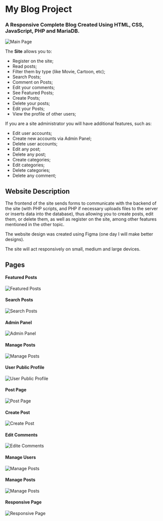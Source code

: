 # My Blog Project

### A Responsive Complete Blog Created Using HTML, CSS, JavaScript, PHP and MariaDB.

![Main Page](https://i.imgur.com/OOvI4Tt.png)

The **Site** allows you to:

- Register on the site;
- Read posts;
- Filter them by type (like Movie, Cartoon, etc);
- Search Posts;
- Comment on Posts;
- Edit your comments;
- See Featured Posts;
- Create Posts;
- Delete your posts;
- Edit your Posts;
- View the profile of other users;

If you are a site administrator you will have additional features, such as:

- Edit user accounts;
- Create new accounts via Admin Panel;
- Delete user accounts;
- Edit any post;
- Delete any post;
- Create categories;
- Edit categories;
- Delete categories;
- Delete any comment;

## Website Description

The frontend of the site sends forms to communicate with the backend of the site (with PHP scripts, and PHP if necessary uploads files to the server or inserts data into the database), thus allowing you to create posts, edit them, or delete them, as well as register on the site, among other features mentioned in the other topic.

The website design was created using Figma (one day I will make better designs).

The site will act responsively on small, medium and large devices.

## Pages

#### Featured Posts

![Featured Posts](https://i.imgur.com/6pKGQMD.png)

#### Search Posts

![Search Posts](https://i.imgur.com/d2udgGr.png)

#### Admin Panel

![Admin Panel](https://i.imgur.com/8DxVeMr.png)

#### Manage Posts

![Manage Posts](https://i.imgur.com/UjYLrpU.png)

#### User Public Profile

![User Public Profile]( https://i.imgur.com/SAhwlUr.png)

#### Post Page

![Post Page](https://i.imgur.com/MYz1XRY.png)

#### Create Post

![Create Post](https://i.imgur.com/DCiSewR.png)

#### Edit Comments

![Edite Comments](https://i.imgur.com/CZraymf.png)

#### Manage Users

![Manage Posts](https://i.imgur.com/2lmE5EJ.png)

#### Manage Posts

![Manage Posts](https://i.imgur.com/EmF7yAy.png)

#### Responsive Page

![Responsive Page](https://i.imgur.com/7FXyygs.png)